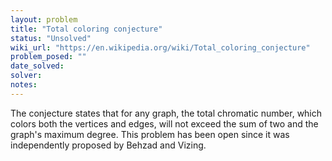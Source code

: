 ```yaml
---
layout: problem
title: "Total coloring conjecture"
status: "Unsolved"
wiki_url: "https://en.wikipedia.org/wiki/Total_coloring_conjecture"
problem_posed: ""
date_solved:
solver:
notes:
---
```

The conjecture states that for any graph, the total chromatic number, which colors both the vertices and edges, will not exceed the sum of two and the graph's maximum degree. This problem has been open since it was independently proposed by Behzad and Vizing.